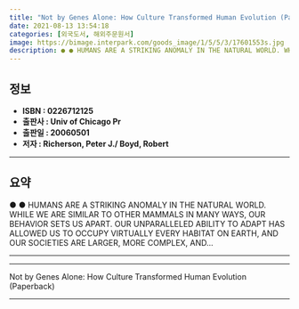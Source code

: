 ```yaml
---
title: "Not by Genes Alone: How Culture Transformed Human Evolution (Paperback)"
date: 2021-08-13 13:54:18
categories: [외국도서, 해외주문원서]
image: https://bimage.interpark.com/goods_image/1/5/5/3/17601553s.jpg
description: ● ● HUMANS ARE A STRIKING ANOMALY IN THE NATURAL WORLD. WHILE WE ARE SIMILAR TO OTHER MAMMALS IN MANY WAYS, OUR BEHAVIOR SETS US APART. OUR UNPARALLELED ABILI
---
```


## **정보**

- **ISBN : 0226712125**
- **출판사 : Univ of Chicago Pr**
- **출판일 : 20060501**
- **저자 : Richerson, Peter J./ Boyd, Robert**

------



## **요약**

●  ●  HUMANS ARE A STRIKING ANOMALY IN THE NATURAL WORLD. WHILE WE ARE SIMILAR TO OTHER MAMMALS IN MANY WAYS, OUR BEHAVIOR SETS US APART. OUR UNPARALLELED ABILITY TO ADAPT HAS ALLOWED US TO OCCUPY VIRTUALLY EVERY HABITAT ON EARTH, AND OUR SOCIETIES ARE LARGER, MORE COMPLEX, AND... 

------



------


Not by Genes Alone: How Culture Transformed Human Evolution (Paperback) 

------


